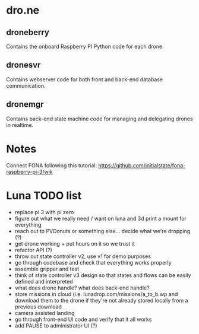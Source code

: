 # dro.ne

## droneberry
Contains the onboard Raspberry PI Python code for each drone.

## dronesvr
Contains webserver code for both front and back-end database communication.

## dronemgr
Contains back-end state machine code for managing and delegating drones in realtime.

# Notes

Connect FONA following this tutorial: https://github.com/initialstate/fona-raspberry-pi-3/wik

# Luna TODO list

- replace pi 3 with pi zero
- figure out what we really need / want on luna and 3d print a mount for everything
- reach out to PVDonuts or something else... decide what we're dropping (?)
- get drone working + put hours on it so we trust it
- refactor API (?)
- throw out state controller v2, use v1 for demo purposes
- go through codebase and check that everything works properly
- assemble gripper and test
- think of state controller v3 design so that states and flows can be easily defined and interpreted
- what does drone handle? what does back-end handle?
- store missions in cloud (i.e. lunadrop.com/missions/a_to_b.wp and download them to the drone if they're not already stored locally from a previous download
- camera assisted landing
- go through front-end UI code and verify that it all works
- add PAUSE to administrator UI (?)

